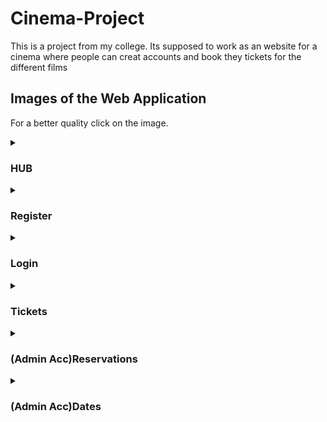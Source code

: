 # Cinema-Project
This is a project from my college.  Its supposed to work as an website for a cinema where people can creat accounts and book they tickets for the different films

## Images of the Web Application 
For a better quality click on the image.

<!-- HUB -->

<details>
<summary><h3>HUB</h3></summary>
<br>
<img align="left" height="650px" width="1400px"  src="https://github.com/user-attachments/assets/0cfb1951-fdb3-4265-9d2c-fde20eb06f81"/>
</details>

<!-- Register -->

<details>
<summary><h3>Register</h3></summary>
<br>
<img align="left" height="650px" width="1400px"  src="https://github.com/user-attachments/assets/84bd2368-c9fc-4681-83aa-7a6345fa9d74"/>
</details>

<!-- Login -->

<details>
<summary><h3>Login</h3></summary>
<br>
<img align="left" height="650px" width="1400px"  src="https://github.com/user-attachments/assets/500030ef-4fcf-4203-904b-d96b098360a7"/>
</details>

<!-- Tickets -->

<details>
<summary><h3>Tickets</h3></summary>
<br>
<img align="left" height="650px" width="1400px"  src="https://github.com/user-attachments/assets/97e355fd-36c1-4960-926a-bafab047d349"/>
<img align="left" height="650px" width="1400px"  src="https://github.com/user-attachments/assets/1dda9c48-f018-43e4-ba25-89f1a02ab20c"/>
</details>

<!-- Reservations -->

<details>
<summary><h3>(Admin Acc)Reservations</h3></summary>
<br>
<img align="left" height="650px" width="1400px"  src="https://github.com/user-attachments/assets/afea6568-cafa-4b10-aaa3-725b8c6aaadf"/>
</details>

<!-- Dates -->

<details>
<summary><h3>(Admin Acc)Dates</h3></summary>
<br>
<img align="left" height="650px" width="1400px"  src="https://github.com/user-attachments/assets/ce791a78-727a-4f5a-b06b-d79b8b18a36d"/>
</details>
